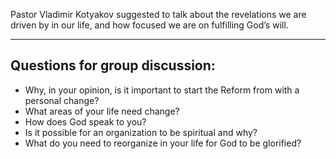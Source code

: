 Pastor Vladimir Kotyakov suggested to talk about the revelations we are driven by in our life, and how focused we are on fulfilling God’s will.

* * * * * * * * * * * * 

## Questions for group discussion:
	
 - Why, in your opinion, is it important to start the Reform from with a personal change?    
 - What areas of your life need change?
 - How does God speak to you? 	
 - Is it possible for an organization to be spiritual and why?
 - What do you need to reorganize in your life for God to be glorified?


